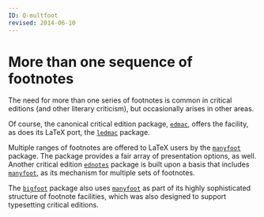 ```yaml
---
ID: Q-multfoot
revised: 2014-06-10
---
```

# More than one sequence of footnotes

The need for more than one series of footnotes is common in critical
editions (and other literary criticism), but occasionally arises in
other areas.

Of course, the canonical critical edition package, [`edmac`](https://ctan.org/pkg/edmac),
offers the facility, as does its LaTeX port, the [`ledmac`](https://ctan.org/pkg/ledmac)
package.

Multiple ranges of footnotes are offered to LaTeX users by the
[`manyfoot`](https://ctan.org/pkg/manyfoot) package.  The package provides a fair array of
presentation options, as well.  Another critical edition
[`ednotes`](https://ctan.org/pkg/ednotes) package is built upon a basis that includes
[`manyfoot`](https://ctan.org/pkg/manyfoot), as its mechanism for multiple sets of footnotes.

The [`bigfoot`](https://ctan.org/pkg/bigfoot) package also uses [`manyfoot`](https://ctan.org/pkg/manyfoot) as part of
its highly sophisticated structure of footnote facilities, which was
also designed to support typesetting critical editions.

